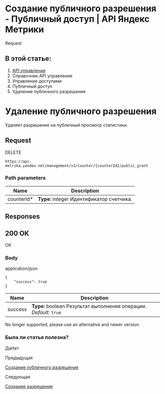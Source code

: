 # Создание публичного разрешения - Публичный доступ | API Яндекс Метрики

Request

## В этой статье:

  1. [API управления](../../index.md)
  2. Справочник API управления
  3. Управление доступами
  4. Публичный доступ
  5. Удаление публичного разрешения

# Удаление публичного разрешения

Удаляет разрешение на публичный просмотр статистики.

## [](ru/management/openapi/grant/deletePublicGrant#request)Request

DELETE
    
    
    https://api-metrika.yandex.net/management/v1/counter/{counterId}/public_grant
    

### [](ru/management/openapi/grant/deletePublicGrant#path-parameters)Path parameters

**Name** |  **Description**  
---|---  
counterId* |  **Type:** integer<int32> Идентификатор счетчика.  
  
## [](ru/management/openapi/grant/deletePublicGrant#responses)Responses

## [](ru/management/openapi/grant/deletePublicGrant#200-ok)200 OK

OK

### [](ru/management/openapi/grant/deletePublicGrant#body)Body

application/json
    
    
    {
        "success": true
    }
    

**Name** |  **Description**  
---|---  
success |  **Type:** boolean Результат выполнения операции. _Default:_ `true`  
  
No longer supported, please use an alternative and newer version.

### Была ли статья полезна?

ДаНет

Предыдущая

[Создание публичного разрешения](addpublicgrant.md)

Следующая

[Создание разрешения](addgrant.md)